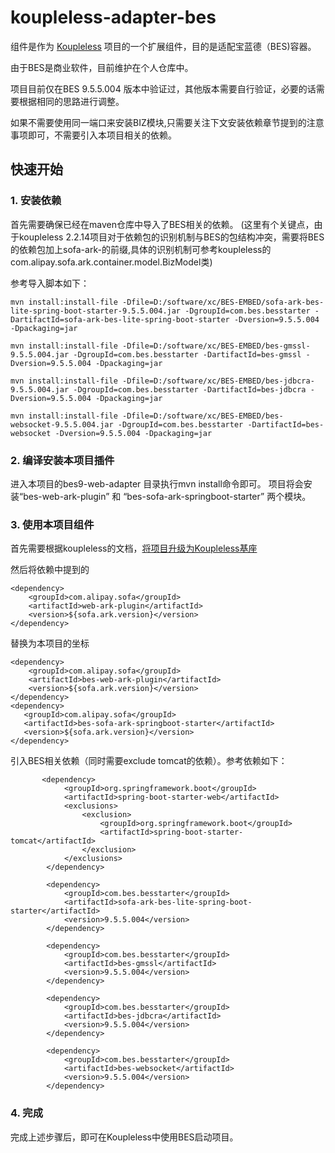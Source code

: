 # koupleless-adapter-bes
组件是作为 [Koupleless](https://github.com/koupleless/koupleless) 项目的一个扩展组件，目的是适配宝蓝德（BES)容器。

由于BES是商业软件，目前维护在个人仓库中。

项目目前仅在BES 9.5.5.004 版本中验证过，其他版本需要自行验证，必要的话需要根据相同的思路进行调整。

如果不需要使用同一端口来安装BIZ模块,只需要关注下文安装依赖章节提到的注意事项即可，不需要引入本项目相关的依赖。

## 快速开始
### 1. 安装依赖
首先需要确保已经在maven仓库中导入了BES相关的依赖。
   (这里有个关键点，由于koupleless 2.2.14项目对于依赖包的识别机制与BES的包结构冲突，需要将BES的依赖包加上sofa-ark-的前缀,具体的识别机制可参考koupleless的com.alipay.sofa.ark.container.model.BizModel类)

参考导入脚本如下：
```angular2html
mvn install:install-file -Dfile=D:/software/xc/BES-EMBED/sofa-ark-bes-lite-spring-boot-starter-9.5.5.004.jar -DgroupId=com.bes.besstarter -DartifactId=sofa-ark-bes-lite-spring-boot-starter -Dversion=9.5.5.004 -Dpackaging=jar

mvn install:install-file -Dfile=D:/software/xc/BES-EMBED/bes-gmssl-9.5.5.004.jar -DgroupId=com.bes.besstarter -DartifactId=bes-gmssl -Dversion=9.5.5.004 -Dpackaging=jar

mvn install:install-file -Dfile=D:/software/xc/BES-EMBED/bes-jdbcra-9.5.5.004.jar -DgroupId=com.bes.besstarter -DartifactId=bes-jdbcra -Dversion=9.5.5.004 -Dpackaging=jar

mvn install:install-file -Dfile=D:/software/xc/BES-EMBED/bes-websocket-9.5.5.004.jar -DgroupId=com.bes.besstarter -DartifactId=bes-websocket -Dversion=9.5.5.004 -Dpackaging=jar
```
### 2. 编译安装本项目插件
进入本项目的bes9-web-adapter 目录执行mvn install命令即可。
项目将会安装“bes-web-ark-plugin” 和 “bes-sofa-ark-springboot-starter” 两个模块。

### 3. 使用本项目组件
首先需要根据koupleless的文档，[将项目升级为Koupleless基座](https://koupleless.io/docs/tutorials/base-create/springboot-and-sofaboot/)

然后将依赖中提到的
```
<dependency>
    <groupId>com.alipay.sofa</groupId>
    <artifactId>web-ark-plugin</artifactId>
    <version>${sofa.ark.version}</version>
</dependency>
```
替换为本项目的坐标
```
<dependency>
    <groupId>com.alipay.sofa</groupId>
    <artifactId>bes-web-ark-plugin</artifactId>
    <version>${sofa.ark.version}</version>
</dependency>
<dependency>
   <groupId>com.alipay.sofa</groupId>
   <artifactId>bes-sofa-ark-springboot-starter</artifactId>
   <version>${sofa.ark.version}</version>
</dependency>
```

引入BES相关依赖（同时需要exclude tomcat的依赖）。参考依赖如下：
```angular2html
       <dependency>
            <groupId>org.springframework.boot</groupId>
            <artifactId>spring-boot-starter-web</artifactId>
            <exclusions>
                <exclusion>
                    <groupId>org.springframework.boot</groupId>
                    <artifactId>spring-boot-starter-tomcat</artifactId>
                </exclusion>
            </exclusions>
        </dependency>

        <dependency>
            <groupId>com.bes.besstarter</groupId>
            <artifactId>sofa-ark-bes-lite-spring-boot-starter</artifactId>
            <version>9.5.5.004</version>
        </dependency>

        <dependency>
            <groupId>com.bes.besstarter</groupId>
            <artifactId>bes-gmssl</artifactId>
            <version>9.5.5.004</version>
        </dependency>

        <dependency>
            <groupId>com.bes.besstarter</groupId>
            <artifactId>bes-jdbcra</artifactId>
            <version>9.5.5.004</version>
        </dependency>

        <dependency>
            <groupId>com.bes.besstarter</groupId>
            <artifactId>bes-websocket</artifactId>
            <version>9.5.5.004</version>
        </dependency>
```

### 4. 完成
完成上述步骤后，即可在Koupleless中使用BES启动项目。
